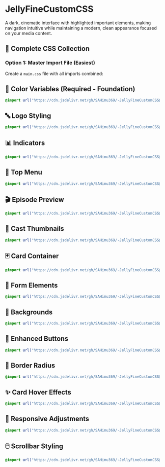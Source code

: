 # JellyFineCustomCSS

A dark, cinematic interface with highlighted important elements, making navigation intuitive while maintaining a modern, clean appearance focused on your media content.

## 📁 Complete CSS Collection

### **Option 1: Master Import File (Easiest)**
Create a `main.css` file with all imports combined:

## 🎨 Color Variables (Required - Foundation)
```css
@import url("https://cdn.jsdelivr.net/gh/SAHimu369/-JellyFineCustomCSS@main/colorvariables.css");
```
## 🔤 Logo Styling
```css
@import url("https://cdn.jsdelivr.net/gh/SAHimu369/-JellyFineCustomCSS@main/Logostyling.css");
```
## 📊 Indicators
```css
@import url("https://cdn.jsdelivr.net/gh/SAHimu369/-JellyFineCustomCSS@main/Indicators.css");
```
## 🧭 Top Menu
```css
@import url("https://cdn.jsdelivr.net/gh/SAHimu369/-JellyFineCustomCSS@main/TopMenu.css");
```
## 🎬 Episode Preview
```css
@import url("https://cdn.jsdelivr.net/gh/SAHimu369/-JellyFineCustomCSS@main/episodepreview.css");
```
## 👥 Cast Thumbnails
```css
@import url("https://cdn.jsdelivr.net/gh/SAHimu369/-JellyFineCustomCSS@main/castthumbnails.css");
```
## 🃏 Card Container
```css
@import url("https://cdn.jsdelivr.net/gh/SAHimu369/-JellyFineCustomCSS@main/Cardcontainer.css");
```
## 📝 Form Elements
```css
@import url("https://cdn.jsdelivr.net/gh/SAHimu369/-JellyFineCustomCSS@main/Formelements.css");
```
## 🌅 Backgrounds
```css
@import url("https://cdn.jsdelivr.net/gh/SAHimu369/-JellyFineCustomCSS@main/Background.css");
```
## 🔘 Enhanced Buttons
```css
@import url("https://cdn.jsdelivr.net/gh/SAHimu369/-JellyFineCustomCSS@main/Enhancedbutton.css");
```
## 🔄 Border Radius
```css
@import url("https://cdn.jsdelivr.net/gh/SAHimu369/-JellyFineCustomCSS@main/Borderradius.css");
```
## ✨ Card Hover Effects
```css
@import url("https://cdn.jsdelivr.net/gh/SAHimu369/-JellyFineCustomCSS@main/CARDHOVER.css");
```
## 📱 Responsive Adjustments
```css
@import url("https://cdn.jsdelivr.net/gh/SAHimu369/-JellyFineCustomCSS@main/Responsiveadjustments.css");
```
## 🖱️ Scrollbar Styling
```css
@import url("https://cdn.jsdelivr.net/gh/SAHimu369/-JellyFineCustomCSS@main/Scrollbarstyling.css");
```
